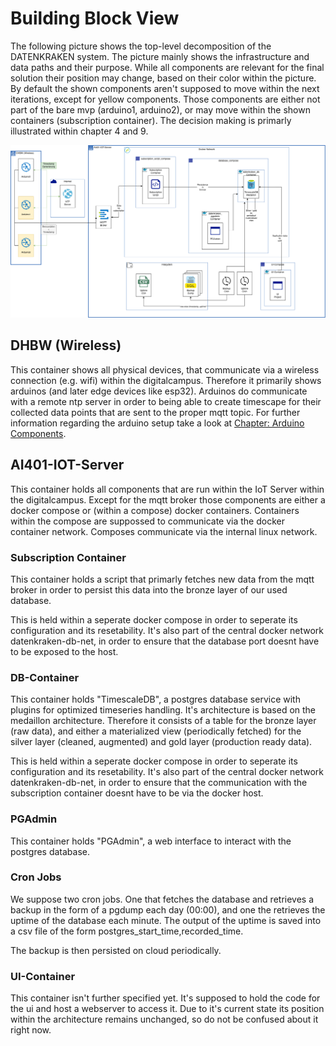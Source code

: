 # Building Block View
The following picture shows the top-level decomposition of the DATENKRAKEN system. The picture mainly shows the infrastructure and data paths and their purpose. While all components are relevant for the final solution their position may change, based on their color within the picture. By default the shown components aren't supposed to move within the next iterations, except for yellow components. Those components are either not part of the bare mvp (arduino1, arduino2), or may move within the shown containers (subscription container). The decision making is primarly illustrated within chapter 4 and 9.

![Image: Top-level decomposition](images/05-architecture-se.png)

## DHBW (Wireless)
This container shows all physical devices, that communicate via a wireless connection (e.g. wifi) within the digitalcampus. Therefore it primarily shows arduinos (and later edge devices like esp32). Arduinos do communicate with a remote ntp server in order to being able to create timescape for their collected data points that are sent to the proper mqtt topic. For further information regarding the arduino setup take a look at <a href="/arduino/components">Chapter: Arduino Components</a>.

## AI401-IOT-Server
This container holds all components that are run within the IoT Server within the digitalcampus. Except for the mqtt broker those components are either a docker compose or (within a compose) docker containers. Containers within the compose are suppossed to communicate via the docker container network. Composes communicate via the internal linux network.

### Subscription Container
This container holds a script that primarly fetches new data from the mqtt broker in order to persist this data into the bronze layer of our used database.

This is held within a seperate docker compose in order to seperate its configuration and its resetability. It's also part of the central docker network datenkraken-db-net, in order to ensure that the database port doesnt have to be exposed to the host.

### DB-Container
This container holds "TimescaleDB", a postgres database service with plugins for optimized timeseries handling. It's architecture is based on the medaillon architecture. Therefore it consists of a table for the bronze layer (raw data), and either a materialized view (periodically fetched) for the silver layer (cleaned, augmented) and gold layer (production ready data).

This is held within a seperate docker compose in order to seperate its configuration and its resetability. It's also part of the central docker network datenkraken-db-net, in order to ensure that the communication with the subscription container doesnt have to be via the docker host.

### PGAdmin
This container holds "PGAdmin", a web interface to interact with the postgres database.

### Cron Jobs
We suppose two cron jobs. One that fetches the database and retrieves a backup in the form of a pgdump each day (00:00), and one the retrieves the uptime of the database each minute. The output of the uptime is saved into a csv file of the form postgres_start_time,recorded_time.

The backup is then persisted on cloud periodically.

### UI-Container
This container isn't further specified yet. It's supposed to hold the code for the ui and host a webserver to access it. Due to it's current state its position within the architecture remains unchanged, so do not be confused about it right now.